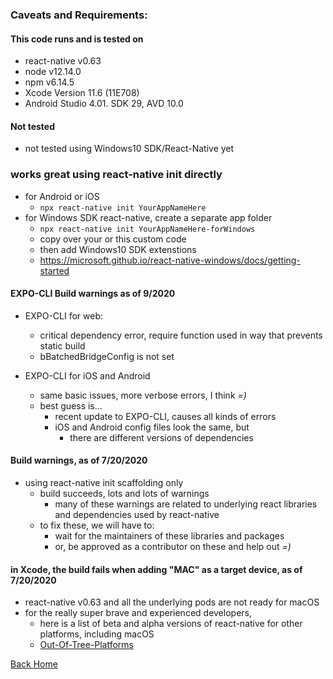 ### Caveats and Requirements:

#### This code runs and is tested on
- react-native v0.63
- node v12.14.0
- npm v6.14.5
- Xcode Version 11.6 (11E708)
- Android Studio 4.01. SDK 29, AVD 10.0

#### Not tested
- not tested using Windows10 SDK/React-Native yet

### works great using react-native init directly
- for Android or iOS
  - `npx react-native init YourAppNameHere`
- for Windows SDK react-native, create a separate app folder
  - `npx react-native init YourAppNameHere-forWindows`
  - copy over your or this custom code
  - then add Windows10 SDK extenstions
  - https://microsoft.github.io/react-native-windows/docs/getting-started

#### EXPO-CLI Build warnings as of 9/2020
- EXPO-CLI for web:
  - critical dependency error, require function used in way that prevents static build
  - bBatchedBridgeConfig is not set

- EXPO-CLI for iOS and Android
  - same basic issues, more verbose errors, I think *=)*
  - best guess is...
    - recent update to EXPO-CLI, causes all kinds of errors
    - iOS and Android config files look the same, but  
      - there are different versions of dependencies

#### Build warnings, as of 7/20/2020
- using react-native init scaffolding only
  - build succeeds, lots and lots of warnings
    - many of these warnings are related to underlying react libraries and dependencies used by react-native
  - to fix these, we will have to:
    - wait for the maintainers of these libraries and packages
    - or, be approved as a contributor on these and help out *=)*

#### in Xcode, the build fails when adding "MAC" as a target device, as of 7/20/2020
  - react-native v0.63 and all the underlying pods are not ready for macOS
  - for the really super brave and experienced developers,
    - here is a list of beta and alpha versions of react-native for other platforms, including macOS
    - <a href="https://reactnative.dev/docs/out-of-tree-platforms" target="_blank">Out-Of-Tree-Platforms</a>

[Back Home](./README.md)
